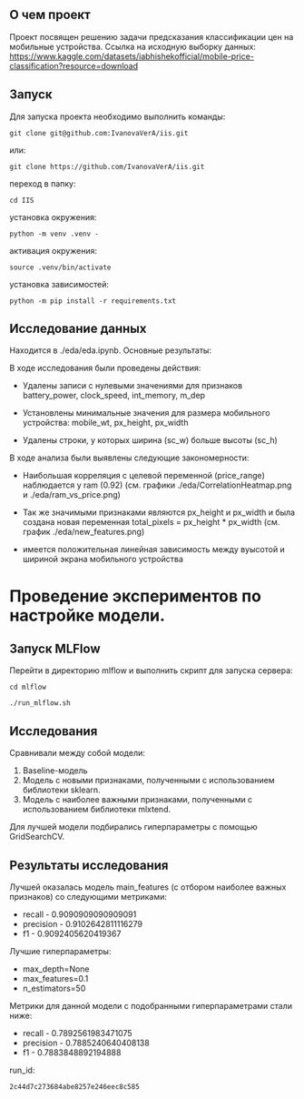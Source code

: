 ## О чем проект

Проект посвящен решению задачи предсказания классификации цен на мобильные устройства. Ссылка на исходную выборку данных: https://www.kaggle.com/datasets/iabhishekofficial/mobile-price-classification?resource=download

## Запуск

Для запуска проекта необходимо выполнить команды:
```
git clone git@github.com:IvanovaVerA/iis.git
```
или:
```
git clone https://github.com/IvanovaVerA/iis.git
```
переход в папку:
```
cd IIS
```
установка окружения:
```
python -m venv .venv -
```
активация окружения:
```
source .venv/bin/activate
```
установка зависимостей:
```
python -m pip install -r requirements.txt 
```

## Исследование данных

Находится в ./eda/eda.ipynb. Основные результаты:

В ходе исследования были проведены действия:

   - Удалены записи с нулевыми значениями для признаков battery_power, clock_speed, int_memory, m_dep

   - Установлены минимальные значения для размера мобильного устройства: mobile_wt, px_height, px_width

   - Удалены строки, у которых ширина (sc_w) больше высоты (sc_h)



В ходе анализа были выявлены следующие закономерности:

   - Наибольшая корреляция с целевой переменной (price_range) наблюдается у ram (0.92) (см. графики ./eda/CorrelationHeatmap.png и ./eda/ram_vs_price.png)

   - Так же значимыми признаками являются px_height и px_width и была создана новая переменная total_pixels = px_height * px_width (см. график ./eda/new_features.png)

   - имеется положительная линейная зависимость между вуысотой и шириной экрана мобильного устройства

   # Проведение экспериментов по настройке модели.
## Запуск MLFlow

Перейти в директорию mlflow и выполнить скрипт для запуска сервера:

```
cd mlflow
```

```
./run_mlflow.sh
```

## Исследования

Сравнивали между собой модели:

1) Baseline-модель
2) Модель с новыми признаками, полученными с использованием библиотеки sklearn.
3) Модель с наиболее важными признаками, полученными с использованием библиотеки mlxtend.

Для лучшей модели подбирались гиперпараметры с помощью GridSearchCV.

## Результаты исследования

Лучшeй оказалась модель main_features (с отбором наиболее важных признаков) со следующими метриками:

 * recall - 0.9090909090909091
 * precision - 0.9102642811116279
 * f1 - 0.9092405620419367


Лучшиe гиперпараметры:
 * max_depth=None
 * max_features=0.1
 * n_estimators=50

Метрики для данной модели с подобранными гиперпараметрами стали ниже:
* recall - 0.7892561983471075
* precision - 0.7885240640408138
* f1 - 0.7883848892194888


run_id:
```
2c44d7c273684abe8257e246eec8c585
```